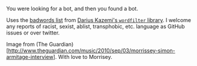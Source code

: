 You were looking for a bot, and then you found a bot.

Uses the [badwords list](https://github.com/dariusk/wordfilter/blob/master/lib/badwords.json) from [Darius Kazemi's `wordfilter` library](https://github.com/dariusk/wordfilter/). I welcome any reports of racist, sexist, ablist, transphobic, etc. language as GitHub issues or over twitter.

Image from (The Guardian)[http://www.theguardian.com/music/2010/sep/03/morrissey-simon-armitage-interview]. With love to Morrisey.
